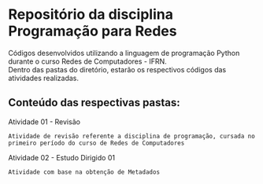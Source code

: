 # Repositório da disciplina Programação para Redes  
Códigos desenvolvidos utilizando a linguagem de programação Python durante o curso Redes de Computadores - IFRN.  
Dentro das pastas do diretório, estarão os respectivos códigos das atividades realizadas.  
  
## Conteúdo das respectivas pastas:
Atividade 01 - Revisão
```
Atividade de revisão referente a disciplina de programação, cursada no primeiro período do curso de Redes de Computadores
```
Atividade 02 - Estudo Dirigido 01
```
Atividade com base na obtenção de Metadados
```
